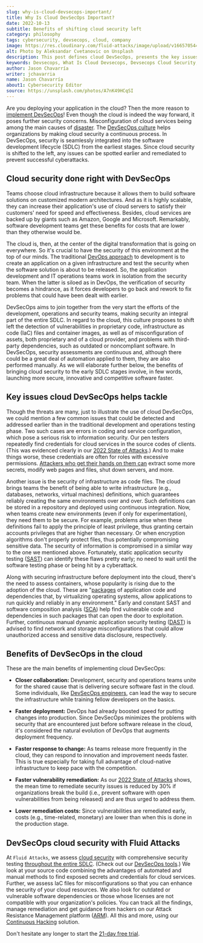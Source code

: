 ```yaml
---
slug: why-is-cloud-devsecops-important/
title: Why Is Cloud DevSecOps Important?
date: 2022-10-13
subtitle: Benefits of shifting cloud security left
category: philosophy
tags: cybersecurity, devsecops, cloud, company
image: https://res.cloudinary.com/fluid-attacks/image/upload/v1665705440/blog/why-is-cloud-devsecops-important/cover_cloud.webp
alt: Photo by Aleksandar Cvetanovic on Unsplash
description: This post defines cloud DevSecOps, presents the key issues it helps tackle and gives you a condensed list of its benefits.
keywords: Devsecops, What Is Cloud Devsecops, Devsecops Cloud Security, Devsecops In The Cloud, Software Development, Sdlc, Cloud Services, Ethical Hacking, Pentesting
author: Jason Chavarría
writer: jchavarria
name: Jason Chavarría
about1: Cybersecurity Editor
source: https://unsplash.com/photos/A7nK49HCqSI
---
```


Are you deploying your application in the cloud?
Then the more reason to [implement DevSecOps](../how-to-implement-devsecops/)!
Even though the cloud is indeed the way forward,
it poses further security concerns.
Misconfiguration of cloud services being among the main causes of [disaster](../shared-responsibility-model/).
The [DevSecOps culture](../devsecops-concept/) helps organizations
by making cloud security a continuous process.
In DevSecOps,
security is seamlessly integrated
into the software development lifecycle (SDLC)
from the earliest stages.
Since cloud security is shifted to the left,
any issues can be spotted earlier
and remediated to prevent successful cyberattacks.

## Cloud security done right with DevSecOps

Teams choose cloud infrastructure
because it allows them to build software solutions
on customized modern architectures.
And as it is highly scalable,
they can increase their application's use of cloud servers
to satisfy their customers' need for speed and effectiveness.
Besides,
cloud services are backed up by giants such as Amazon,
Google and Microsoft.
Remarkably,
software development teams get these benefits for costs
that are lower than they otherwise would be.

The cloud is,
then,
at the center of the digital transformation
that is going on everywhere.
So it's crucial to have the security of this environment
at the top of our minds.
The traditional [DevOps approach](../devops-concept/) to development
is to create an application on a given infrastructure
and test the security when the software solution is about to be released.
So,
the application development and IT operations teams work
in isolation from the security team.
When the latter is siloed as in DevOps,
the verification of security becomes a hindrance,
as it forces developers to go back
and rework to fix problems
that could have been dealt with earlier.

DevSecOps aims to join together from the very start
the efforts of the development,
operations
and security teams,
making security an integral part of the entire SDLC.
In regard to the cloud,
this culture proposes to shift left
the detection of vulnerabilities in proprietary code,
infrastructure as code (IaC) files
and container images,
as well as of misconfiguration of assets,
both proprietary and of a cloud provider,
and problems with third-party dependencies,
such as outdated or noncompliant software.
In DevSecOps,
security assessments are continuous and,
although there could be a great deal of automation applied to them,
they are also performed manually.
As we will elaborate further below,
the benefits of bringing cloud security to the early SDLC stages involve,
in few words,
launching more secure,
innovative
and competitive software faster.

## Key issues cloud DevSecOps helps tackle

Though the threats are many,
just to illustrate the use of cloud DevSecOps,
we could mention a few common issues
that could be detected and addressed
earlier than in the traditional development and operations testing phase.
Two such cases are errors in coding and service configuration,
which pose a serious risk to information security.
Our pen testers repeatedly find credentials for cloud services
in the source codes of clients.
(This was evidenced clearly in our
[2022 State of Attacks](https://try.fluidattacks.tech/state-of-attacks-2022/).)
And to make things worse,
these credentials are often for roles with excessive permissions.
[Attackers who get their hands on them can](../secure-infra-code/)
extract some more secrets,
modify web pages and files,
shut down servers,
and more.

<cta-banner
  buttontxt="Read more"
  link="/solutions/devsecops/"
  title="Get started with Fluid Attacks' DevSecOps solution right now"
/>

Another issue is the security of infrastructure as code files.
The cloud brings teams the benefit
of being able to write infrastructure
(e.g., databases, networks, virtual machines) definitions,
which guarantees reliably creating the same environments over and over.
Such definitions can be stored in a repository
and deployed using continuous integration.
Now,
when teams create new environments
(even if only for experimentation),
they need them to be secure.
For example,
problems arise
when these definitions fail to apply the principle of least privilege,
thus granting certain accounts privileges
that are higher than necessary.
Or when encryption algorithms don't properly protect files,
thus potentially compromising sensitive data.
The security of information is compromised
in a similar way to the one we mentioned above.
Fortunately,
static application security testing ([SAST](../../product/sast/))
can identify these flaws pretty early;
no need to wait until the software
testing phase or being hit by a cyberattack.

Along with securing infrastructure before deployment into the cloud,
there's the need to assess containers,
whose popularity is rising due to the adoption of the cloud.
These are "[packages](../../systems/containers/)
of application code and dependencies
that, by virtualizing operating systems,
allow applications to run quickly and reliably in any environment."
Early and constant SAST
and software composition analysis ([SCA](../../product/sca/))
help find vulnerable code
and dependencies in such packages
that can open the door to exploitation.
Further,
continuous manual dynamic application security testing ([DAST](../../product/dast/))
is advised
to find network and storage misconfigurations
that could allow unauthorized access
and sensitive data disclosure,
respectively.

## Benefits of DevSecOps in the cloud

These are the main benefits of implementing cloud DevSecOps:

- **Closer collaboration:**
  Development, security and operations teams unite for the shared cause
  that is delivering secure software fast in the cloud.
  Some individuals,
  like [DevSecOps engineers](../devsecops-best-practices/),
  can lead the way to secure the infrastructure
  while training fellow developers on the basics.

- **Faster deployment:**
  DevOps had already boosted speed for putting changes into production.
  Since DevSecOps minimizes the problems with security
  that are encountered just before software release in the cloud,
  it's considered the natural evolution of DevOps
  that augments deployment frequency.

- **Faster response to change:**
  As teams release more frequently in the cloud,
  they can respond to innovation and improvement needs faster.
  This is true especially for taking full advantage
  of cloud-native infrastructure
  to keep pace with the competition.

- **Faster vulnerability remediation:**
  As our [2022 State of Attacks](https://try.fluidattacks.tech/state-of-attacks-2022/)
  shows,
  the mean time to remediate security issues is reduced by 30%
  if organizations break the build (i.e.,
  prevent software with open vulnerabilities from being released)
  and are thus urged to address them.

- **Lower remediation costs:**
  Since vulnerabilities are remediated early,
  costs (e.g., time-related, monetary)
  are lower than when this is done in the production stage.

## DevSecOps cloud security with Fluid Attacks

At `Fluid Attacks`,
we assess [cloud security](../../systems/cloud-infrastructure/)
with comprehensive security testing
[throughout the entire SDLC](../../solutions/devsecops/).
(Check out our [DevSecOps tools](../devsecops-tools/).)
We look at your source code
combining the advantages of automated and manual methods
to find exposed secrets and credentials for cloud services.
Further,
we assess IaC files for misconfigurations
so that you can enhance the security of your cloud resources.
We also look for outdated
or vulnerable software dependencies
or those whose licenses are not compatible with your organization's policies.
You can track all the findings,
manage remediation
and get guidance from hackers
on our Attack Resistance Management platform ([ARM](https://app.fluidattacks.com/)).
All this and more,
using our [Continuous Hacking](../../services/continuous-hacking/) solution.

Don't hesitate any longer
to start the [21-day free trial](https://app.fluidattacks.com/SignUp).
